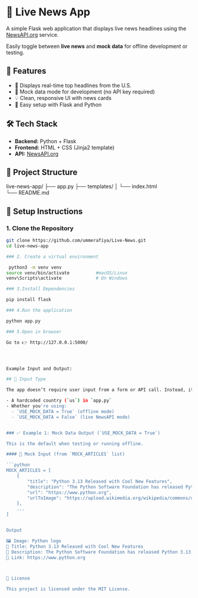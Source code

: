 # 📰 Live News App

A simple Flask web application that displays live news headlines using the [NewsAPI.org](https://newsapi.org/) service.

Easily toggle between **live news** and **mock data** for offline development or testing.

## 🚀 Features

- 🧠 Displays real-time top headlines from the U.S.
- 🧪 Mock data mode for development (no API key required)
- 💡 Clean, responsive UI with news cards
- 🔧 Easy setup with Flask and Python

## 🛠️ Tech Stack

- **Backend:** Python + Flask
- **Frontend:** HTML + CSS (Jinja2 template)
- **API:** [NewsAPI.org](https://newsapi.org/)

## 📁 Project Structure

live-news-app/
├── app.py
├── templates/
│ └── index.html  
 └── README.md

## 🧰 Setup Instructions

### 1. Clone the Repository

````bash
git clone https://github.com/ummerafiya/Live-News.git
cd live-news-app

### 2. Create a virtual environment

 python3 -m venv venv
source venv/bin/activate          #macOS/Linux
venv\Scripts\activate             # On Windows

### 3.Install Dependencies

pip install flask

### 4.Run the application

python app.py

### 5.Open in browser

Go to 👉 http://127.0.0.1:5000/




Example Input and Output:

## 🧪 Input Type

The app doesn’t require user input from a form or API call. Instead, it fetches news automatically based on:

- A hardcoded country (`us`) in `app.py`
- Whether you're using:
  - `USE_MOCK_DATA = True` (offline mode)
  - `USE_MOCK_DATA = False` (live NewsAPI mode)


### ✅ Example 1: Mock Data Output (`USE_MOCK_DATA = True`)

This is the default when testing or running offline.

#### 📄 Mock Input (from `MOCK_ARTICLES` list)

```python
MOCK_ARTICLES = [
    {
        "title": "Python 3.13 Released with Cool New Features",
        "description": "The Python Software Foundation has released Python 3.13...",
        "url": "https://www.python.org",
        "urlToImage": "https://upload.wikimedia.org/wikipedia/commons/c/c3/Python-logo-notext.svg"
    },
    ...
]


Output

🖼️ Image: Python logo
📰 Title: Python 3.13 Released with Cool New Features
📃 Description: The Python Software Foundation has released Python 3.13...
🔗 Link: https://www.python.org



📄 License

This project is licensed under the MIT License.
